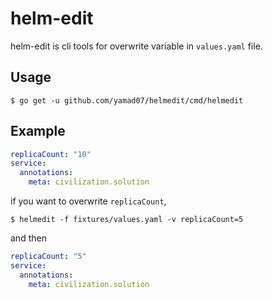 # helm-edit
helm-edit is cli tools for overwrite variable in `values.yaml` file.

## Usage
```
$ go get -u github.com/yamad07/helmedit/cmd/helmedit
```

## Example
```fixtures/values.yaml
replicaCount: "10"
service:
  annotations:
    meta: civilization.solution

```

if you want to overwrite `replicaCount`,
```
$ helmedit -f fixtures/values.yaml -v replicaCount=5
```

and then

```fixtures/values.yaml
replicaCount: "5"
service:
  annotations:
    meta: civilization.solution

```

